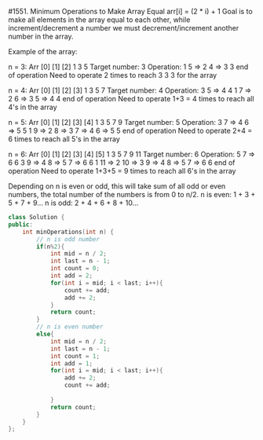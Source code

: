 #1551. Minimum Operations to Make Array Equal
arr[i] = (2 * i) + 1
Goal is to make all elements in the array equal to each other, while increment/decrement a number we must decrement/increment another number in the array. 

Example of the array:

n = 3:
Arr [0] [1] [2]
     1   3   5
Target number: 3
Operation: 
  1 5 => 2 4 => 3 3
end of operation
Need to operate 2 times to reach 3 3 3 for the array

n = 4:
Arr [0] [1] [2] [3]
     1   3   5   7
Target number: 4
Operation: 
  3 5 => 4 4
  1 7 => 2 6 => 3 5 => 4 4
end of operation
Need to operate 1+3 = 4 times to reach all 4's in the array

n = 5:
Arr [0] [1] [2] [3] [4]
     1   3   5   7   9
Target number: 5
Operation: 
  3 7 => 4 6 => 5 5
  1 9 => 2 8 => 3 7 => 4 6 => 5 5
end of operation
Need to operate 2+4 = 6 times to reach all 5's in the array

n = 6:
Arr [0] [1] [2] [3] [4] [5]
     1   3   5   7   9  11
Target number: 6
Operation: 
  5 7 => 6 6
  3 9 => 4 8 => 5 7 => 6 6
  1 11 => 2 10 => 3 9 => 4 8 => 5 7 => 6 6
end of operation
Need to operate 1+3+5 = 9 times to reach all 6's in the array

Depending on n is even or odd, this will take sum of all odd or even numbers, the total number of the numbers is from 0 to n/2. 
n is even: 1 + 3 + 5 + 7 + 9...
n is odd: 2 + 4 + 6 + 8 + 10...

```cpp
class Solution {
public:
    int minOperations(int n) {
        // n is odd number
        if(n%2){
            int mid = n / 2;
            int last = n - 1;
            int count = 0;
            int add = 2;
            for(int i = mid; i < last; i++){
                count += add;
                add += 2;
            }
            return count;
        }
        // n is even number
        else{
            int mid = n / 2;
            int last = n - 1;
            int count = 1;
            int add = 1;
            for(int i = mid; i < last; i++){
                add += 2;
                count += add;
                
            }
            return count;
        }
    }
};
```

